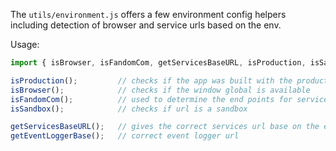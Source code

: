 The `utils/environment.js` offers a few environment config helpers including detection of browser and service urls based on the env.

Usage:

```js static
import { isBrowser, isFandomCom, getServicesBaseURL, isProduction, isSandbox, getEventLoggerBase } from '@wikia/react-common/utils/environment';

isProduction();         // checks if the app was built with the production flag (might not be in a prod env though)
isBrowser();            // checks if the window global is available
isFandomCom();          // used to determine the end points for services
isSandbox();            // checks if url is a sandbox

getServicesBaseURL();   // gives the correct services url base on the environment
getEventLoggerBase();   // correct event logger url
```
